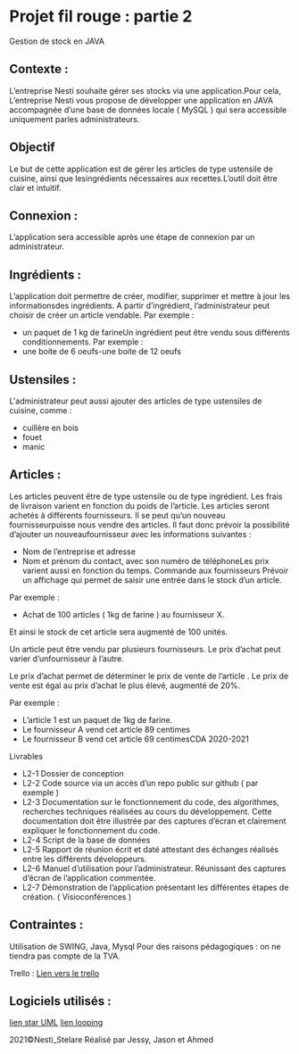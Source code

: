 # Projet fil rouge : partie 2
Gestion de stock en JAVA
## Contexte :
L’entreprise Nesti souhaite gérer ses stocks via une application.Pour cela, L’entreprise Nesti vous propose de développer une application en JAVA accompagnée d’une base de données locale ( MySQL ) qui sera accessible uniquement parles administrateurs. 
## Objectif
Le but de cette application est de gérer les articles de type ustensile de cuisine, ainsi que lesingrédients nécessaires aux recettes.L’outil doit être clair et  intuitif. 
## Connexion :
L’application sera accessible après une étape de connexion par un administrateur.
## Ingrédients :
L’application doit permettre de créer, modifier, supprimer et mettre à jour les informationsdes ingrédients.
A partir d’ingrédient, l’administrateur peut choisir de créer un article vendable.
Par exemple :
- un paquet de 1 kg de farineUn ingrédient peut être vendu sous différents conditionnements.
Par exemple :
- une boite de 6 oeufs-une boite de 12 oeufs
## Ustensiles :
L'administrateur peut aussi ajouter des articles de type ustensiles de cuisine, comme :
- cuillère en bois
- fouet
- manic
## Articles :
Les articles peuvent être de type ustensile ou de type ingrédient.
Les frais de livraison varient en fonction du poids de l’article.
Les articles seront achetés à différents fournisseurs. Il se peut qu’un nouveau fournisseurpuisse nous vendre des articles. 
Il faut donc prévoir la possibilité d’ajouter un nouveaufournisseur avec les informations suivantes :
- Nom de l’entreprise et adresse
- Nom et prénom du contact, avec son numéro de téléphoneLes prix varient aussi en fonction du temps.
Commande aux fournisseurs
Prévoir un affichage qui permet de saisir une entrée dans le stock d’un article.

Par exemple :
- Achat de 100 articles ( 1kg de farine ) au fournisseur X.

Et ainsi le stock de cet article sera augmenté de 100 unités.

Un article peut être vendu par plusieurs fournisseurs. 
Le prix d’achat peut varier d’unfournisseur à l’autre.

Le prix d’achat permet de déterminer le prix de vente de l’article .
Le prix de vente est égal au prix d’achat le plus élevé, augmenté de 20%.

Par exemple :
* L’article 1 est un paquet de 1kg de farine.
* Le fournisseur A vend cet article 89 centimes
* Le fournisseur B vend cet article 69 centimesCDA 2020-2021 


Livrables

 - L2-1 Dossier de conception
 - L2-2 Code source via un accès d’un repo public sur github ( par exemple )
 - L2-3 Documentation sur le fonctionnement du code, des algorithmes, recherches techniques réalisées au cours du développement. Cette documentation doit être illustrée par des captures d’écran et clairement expliquer le fonctionnement du code.
 - L2-4 Script de la base de données
 - L2-5 Rapport de réunion écrit et daté attestant des échanges réalisés entre les différents développeurs.
 - L2-6 Manuel d’utilisation pour l’administrateur. Réunissant des captures d’écran de l’application commentée.
 - L2-7 Démonstration de l’application présentant les différentes étapes de création. ( Visioconférences )


## Contraintes :

Utilisation de SWING, Java, Mysql Pour des raisons pédagogiques : on ne tiendra pas compte de la TVA.

Trello : [Lien vers le trello](https://trello.com/b/hEnRxNAP/gestion-darticle-nesti)
## Logiciels utilisés :
[lien star UML](https://staruml.io/)
 [lien looping](https://www.looping-mcd.fr/)

2021©Nesti_Stelare Réalisé par Jessy, Jason et Ahmed
